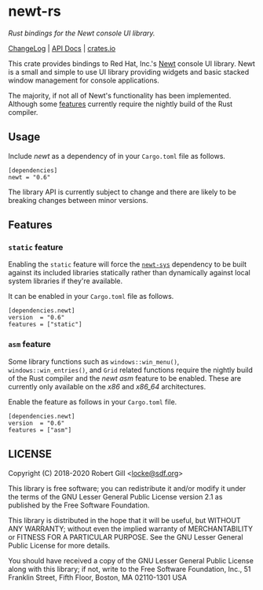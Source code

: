 # newt-rs

_Rust bindings for the Newt console UI library._

[ChangeLog](https://github.com/xelkarin/newt-rs/blob/v0.6.3/ChangeLog.md) |
[API Docs](https://docs.rs/newt/0.6.3/newt/) |
[crates.io](https://crates.io/crates/newt)

This crate provides bindings to Red Hat, Inc.'s [Newt][newt] console UI
library. Newt is a small and simple to use UI library providing widgets and
basic stacked window management for console applications.

The majority, if not all of Newt's functionality has been implemented.
Although some [features][asm_feature] currently require the nightly build of the
Rust compiler.

[newt]: https://pagure.io/newt
[asm_feature]: #asm_feature

## Usage

Include _newt_ as a dependency of in your `Cargo.toml` file as follows.

```
[dependencies]
newt = "0.6"
```

The library API is currently subject to change and there are likely to be
breaking changes between minor versions.

## Features

### `static` feature

Enabling the `static` feature will force the [`newt-sys`][newt_sys] dependency
to be built against its included libraries statically rather than dynamically
against local system libraries if they're available.

It can be enabled in your `Cargo.toml` file as follows.

```
[dependencies.newt]
version  = "0.6"
features = ["static"]
```

[newt_sys]: https://crates.io/crates/newt-sys

### <a name="asm_feature"></a> `asm` feature

Some library functions such as ``windows::win_menu()``,
``windows::win_entries()``, and ``Grid`` related functions require the nightly
build of the Rust compiler and the _newt_ _asm_ feature to be enabled. These
are currently only available on the _x86_ and <i>x86_64</i> architectures.

Enable the feature as follows in your `Cargo.toml` file.

```
[dependencies.newt]
version  = "0.6"
features = ["asm"]
```

## LICENSE

Copyright (C) 2018-2020  Robert Gill <<locke@sdf.org>>

This library is free software; you can redistribute it and/or
modify it under the terms of the GNU Lesser General Public
License version 2.1 as published by the Free Software Foundation.

This library is distributed in the hope that it will be useful,
but WITHOUT ANY WARRANTY; without even the implied warranty of
MERCHANTABILITY or FITNESS FOR A PARTICULAR PURPOSE.  See the GNU
Lesser General Public License for more details.

You should have received a copy of the GNU Lesser General Public
License along with this library; if not, write to the Free Software
Foundation, Inc., 51 Franklin Street, Fifth Floor, Boston, MA  02110-1301  USA
